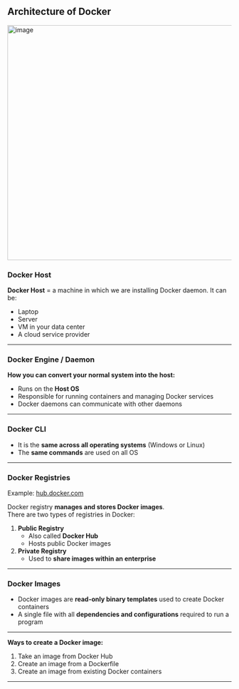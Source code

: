 ## Architecture of Docker
<img width="1009" height="527" alt="image" src="https://github.com/user-attachments/assets/f80ce38d-ee7d-4ac3-9bce-5569a0979760" />

### Docker Host  
**Docker Host** = a machine in which we are installing Docker daemon. It can be:  
- Laptop  
- Server  
- VM in your data center  
- A cloud service provider  

---

### Docker Engine / Daemon  
**How you can convert your normal system into the host:**  
- Runs on the **Host OS**  
- Responsible for running containers and managing Docker services  
- Docker daemons can communicate with other daemons  

---

### Docker CLI  
- It is the **same across all operating systems** (Windows or Linux)  
- The **same commands** are used on all OS  

---

### Docker Registries  
Example: [hub.docker.com](https://hub.docker.com)  

Docker registry **manages and stores Docker images**.  
There are two types of registries in Docker:  
1. **Public Registry**  
   - Also called **Docker Hub**  
   - Hosts public Docker images  
2. **Private Registry**  
   - Used to **share images within an enterprise**

---

### Docker Images  
- Docker images are **read-only binary templates** used to create Docker containers  
- A single file with all **dependencies and configurations** required to run a program  

---

**Ways to create a Docker image:**  
1. Take an image from Docker Hub  
2. Create an image from a Dockerfile  
3. Create an image from existing Docker containers  

---

